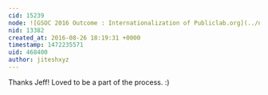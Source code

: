 ```yaml
---
cid: 15239
node: ![GSOC 2016 Outcome : Internationalization of Publiclab.org](../notes/jiteshxyz/08-22-2016/gsoc-2016-outcome-internationalization-of-publiclab-org)
nid: 13382
created_at: 2016-08-26 18:19:31 +0000
timestamp: 1472235571
uid: 468400
author: jiteshxyz
---
```


Thanks Jeff! Loved to be a part of the process. :)